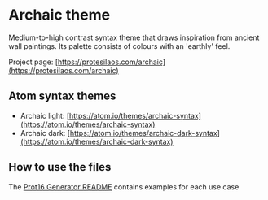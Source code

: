 # Archaic theme

Medium-to-high contrast syntax theme that draws inspiration from ancient wall paintings. Its palette consists of colours with an 'earthly' feel.

Project page: [https://protesilaos.com/archaic](https://protesilaos.com/archaic)

## Atom syntax themes

- Archaic light: [https://atom.io/themes/archaic-syntax](https://atom.io/themes/archaic-syntax)
- Archaic dark: [https://atom.io/themes/archaic-dark-syntax](https://atom.io/themes/archaic-dark-syntax)

## How to use the files

The [Prot16 Generator README](https://github.com/protesilaos/prot16-generator) contains examples for each use case
